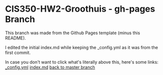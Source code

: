 # CIS350-HW2-Groothuis - gh-pages Branch

This branch was made from the Github Pages template (minus this README).

I edited the initial index.md while keeping the _config.yml as it was from the first commit.

In case you don't want to click what's literally above this, here's some links:
[_config.yml](https://github.com/TheIinTeam/CIS350-HW2-Groothuis/blob/gh-pages/_config.yml)
[index.md](https://github.com/TheIinTeam/CIS350-HW2-Groothuis/blob/gh-pages/index.md)
[back to master branch](https://github.com/TheIinTeam/CIS350-HW2-Groothuis)
